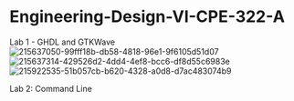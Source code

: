 # Engineering-Design-VI-CPE-322-A
Lab 1 - GHDL and GTKWave
![215637050-99fff18b-db58-4818-96e1-9f6105d51d07](https://user-images.githubusercontent.com/98351372/236329742-a78acd64-a226-4075-8399-215501ab1de5.jpg)
![215637314-429526d2-4dd4-4ef8-bcc6-df8d55c6983e](https://user-images.githubusercontent.com/98351372/236329770-0846ec9e-43f4-48e6-8c84-b37f7f037b57.jpg)
![215922535-51b057cb-b620-4328-a0d8-d7ac483074b9](https://user-images.githubusercontent.com/98351372/236329787-35f6bf79-2892-4d36-a3cd-b504d3c0e614.jpg)

Lab 2: Command Line

 
